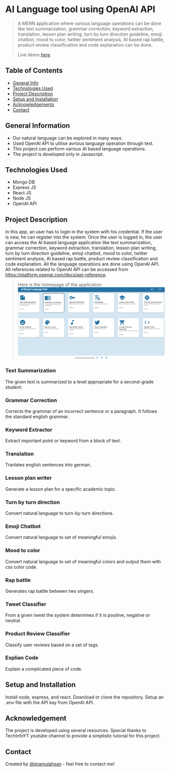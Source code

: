 # AI Language tool using OpenAI API
> A MERN application where various language operations can be done like text summarization, grammar correction, keyword extraction, translation, lesson plan writing, turn by turn direction guideline, emoji chatbot, mood to color, twitter sentiment analysis, AI based rap battle, product review classification and code explanation can be done. 
>
> Live demo [_here_]([https://www.youtube.com](https://www.youtube.com/watch?v=U0N5khyGdQ4&t=15s)).

## Table of Contents
* [General Info](#general-information)
* [Technologies Used](#technologies-used)
* [Project Description](#project-description)
* [Setup and Installation](#setup-installation)
* [Acknowledgements](#acknowledgements)
* [Contact](#contact)

## General Information
- Our natural language can be explored in many ways.
- Used OpenAI API to utilise avrious language operation through text.
- This project can perform various AI based language operations.
- The project is developed only in Javascript.

## Technologies Used
- Mongo DB
- Express JS
- React JS
- Node JS
- OpenAI API

## Project Description
In this app, an user has to login in the system with his credential. If the user is new, he can register into the system. Once the user is logged in, the user can access the AI based language application like text summarization, grammar correction, keyword extraction, translation, lesson plan writing, turn by turn direction guideline, emoji chatbot, mood to color, twitter sentiment analysis, AI based rap battle, product review classification and code explanation. All the language operations are done using OpenAI API. All references related to OpenAI API can be accessed from https://platform.openai.com/docs/api-reference. 
> Here is the homepage of the application
![Example screenshot](https://github.com/imamulahsan/AI-language-tool-openai/blob/main/Github.png)
### Text Summarization
The given text is summarized to a level appropriate for a second-grade student.
### Grammar Correction
  Corrects the grammar of an incorrect sentence or a paragraph. It follows the standard english grammar.
### Keyword Extractor
  Extract important point or keyword from a block of text.
### Translation
  Tranlates english sentences into german.
### Lesson plan writer
  Generate a lesson plan for a specific academic topic.
### Turn by turn direction
  Convert natural language to turn-by-turn directions.
### Emoji Chatbot
  Convert natural language to set of meaningful emojis.
### Mood to color
  Convert natural language to set of meaningful colors and output them with css color code.
### Rap battle
  Generates rap battle between two singers.
### Tweet Classifier
  From a given tweet the system determines if it is positive, negative or neutral.
### Product Review Classifier
  Classify user reviews based on a set of tags.
### Explian Code
  Explain a complicated piece of code.

## Setup and Installation
Install node, express, and react. Download or clone the repository. Setup an .env file with the API key from OpenAI API.

## Acknowledgement
The project is developed using several resources. Special thanks to TechInfoYT youtube channel to provide a simplistic tutorial for this project.

## Contact
Created by [@imamulahsan](https://www.youtube.com/channel/UCeGfZO6hnZDptaHwcXQK6rw) - feel free to contact me!
